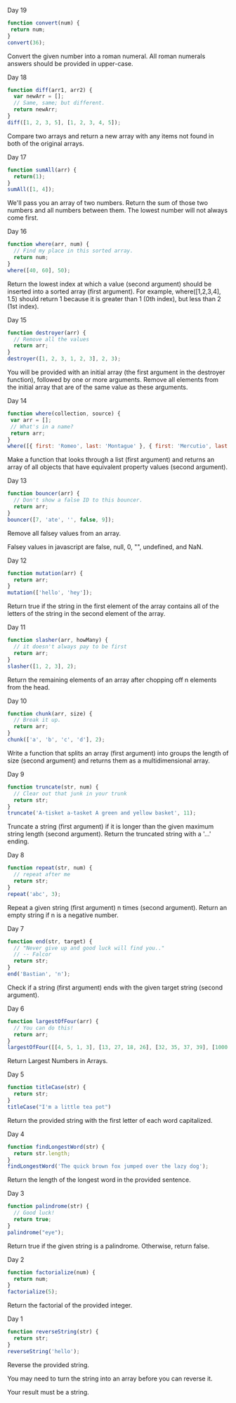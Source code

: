Day 19
```javascript
function convert(num) {
 return num;
}
convert(36);
```
Convert the given number into a roman numeral.
All roman numerals answers should be provided in upper-case.

Day 18
```javascript
function diff(arr1, arr2) {
  var newArr = [];
  // Same, same; but different.
  return newArr;
}
diff([1, 2, 3, 5], [1, 2, 3, 4, 5]);
```
Compare two arrays and return a new array with any items not found in both of the original arrays.

Day 17
```javascript
function sumAll(arr) {
  return(1);
}
sumAll([1, 4]);
```
We'll pass you an array of two numbers. Return the sum of those two numbers and all numbers between them.
The lowest number will not always come first.

Day 16
```javascript
function where(arr, num) {
  // Find my place in this sorted array.
  return num;
}
where([40, 60], 50);
```
Return the lowest index at which a value (second argument) should be inserted into a sorted array (first argument). For example, where([1,2,3,4], 1.5) should return 1 because it is greater than 1 (0th index), but less than 2 (1st index).

Day 15
```javascript
function destroyer(arr) {
  // Remove all the values
  return arr;
}
destroyer([1, 2, 3, 1, 2, 3], 2, 3);
```
You will be provided with an initial array (the first argument in the destroyer function), followed by one or more arguments. Remove all elements from the initial array that are of the same value as these arguments.

Day 14
```javascript
function where(collection, source) {
 var arr = [];
 // What's in a name?
 return arr;
}
where([{ first: 'Romeo', last: 'Montague' }, { first: 'Mercutio', last: null }, { first: 'Tybalt', last: 'Capulet' }], { last: 'Capulet' });
```
Make a function that looks through a list (first argument) and returns an array of all objects that have equivalent property values (second argument).

Day 13
```javascript
function bouncer(arr) {
  // Don't show a false ID to this bouncer.
  return arr;
}
bouncer([7, 'ate', '', false, 9]);
```
Remove all falsey values from an array.

Falsey values in javascript are false, null, 0, "", undefined, and NaN.

Day 12
```javascript
function mutation(arr) {
  return arr;
}
mutation(['hello', 'hey']);
```
Return true if the string in the first element of the array contains all of the letters of the string in the second element of the array.

Day 11
```javascript
function slasher(arr, howMany) {
  // it doesn't always pay to be first
  return arr;
}
slasher([1, 2, 3], 2);
```
Return the remaining elements of an array after chopping off n elements from the head.

Day 10
```javascript
function chunk(arr, size) {
  // Break it up.
  return arr;
}
chunk(['a', 'b', 'c', 'd'], 2);
```
Write a function that splits an array (first argument) into groups the length of size (second argument) and returns them as a multidimensional array.

Day 9
```javascript
function truncate(str, num) {
  // Clear out that junk in your trunk
  return str;
}
truncate('A-tisket a-tasket A green and yellow basket', 11);
```
Truncate a string (first argument) if it is longer than the given maximum string length (second argument). Return the truncated string with a '...' ending.

Day 8
```javascript
function repeat(str, num) {
  // repeat after me
  return str;
}
repeat('abc', 3);
```
Repeat a given string (first argument) n times (second argument). Return an empty string if n is a negative number.

Day 7
```javascript
function end(str, target) {
  // "Never give up and good luck will find you.."
  // -- Falcor
  return str;
}
end('Bastian', 'n');
```
Check if a string (first argument) ends with the given target string (second argument).

Day 6
```javascript
function largestOfFour(arr) {
  // You can do this!
  return arr;
}
largestOfFour([[4, 5, 1, 3], [13, 27, 18, 26], [32, 35, 37, 39], [1000, 1001, 857, 1]]);
```
Return Largest Numbers in Arrays.

Day 5
```javascript
function titleCase(str) {
  return str;
}
titleCase("I'm a little tea pot")
```
Return the provided string with the first letter of each word capitalized.

Day 4
```javascript
function findLongestWord(str) {
  return str.length;
}
findLongestWord('The quick brown fox jumped over the lazy dog');
```
Return the length of the longest word in the provided sentence.

Day 3
```javascript
function palindrome(str) {
  // Good luck!
  return true;
}
palindrome("eye");
```
Return true if the given string is a palindrome. Otherwise, return false.

Day 2
```javascript
function factorialize(num) {
  return num;
}
factorialize(5);
```
Return the factorial of the provided integer.

Day 1
```javascript
function reverseString(str) {
  return str;
}
reverseString('hello');
```
Reverse the provided string.

You may need to turn the string into an array before you can reverse it.

Your result must be a string.
